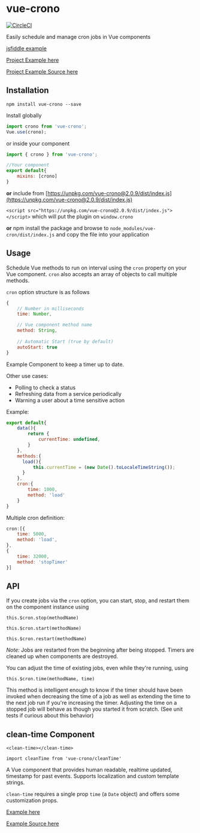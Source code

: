 # vue-crono

[![CircleCI](https://circleci.com/gh/BrianRosamilia/vue-crono.svg?style=shield)](https://circleci.com/gh/BrianRosamilia/vue-crono)

Easily schedule and manage cron jobs in Vue components

[jsfiddle example](https://jsfiddle.net/brianrosamilia/7fq4nrbe)

[Project Example here](https://brianrosamilia.github.io/vue-crono)

[Project Example Source here](https://github.com/BrianRosamilia/vue-crono/blob/master/src/app.vue)

## Installation

```
npm install vue-crono --save
```

Install globally

```javascript
import crono from 'vue-crono';
Vue.use(crono);
```

or inside your component

```javascript
import { crono } from 'vue-crono';

//Your component
export default{
    mixins: [crono]
}
```

**or** include from [https://unpkg.com/vue-crono@2.0.9/dist/index.js](https://unpkg.com/vue-crono@2.0.9/dist/index.js)

`<script src="https://unpkg.com/vue-crono@2.0.9/dist/index.js"></script>` which will put the plugin on `window.crono`

**or** npm install the package and browse to `node_modules/vue-cron/dist/index.js` and copy the file into your application

## Usage

Schedule Vue methods to run on interval using the `cron` property on your Vue component.  `cron` also accepts an array of objects to call multiple methods.

`cron` option structure is as follows

```javascript
{
    // Number in milliseconds
    time: Number,

    // Vue component method name
    method: String,
    
    // Automatic Start (true by default)
    autoStart: true
}
```

Example Component to keep a timer up to date.

Other use cases:

 * Polling to check a status
 * Refreshing data from a service periodically
 * Warning a user about a time sensitive action

Example:
```javascript
export default{
    data(){
        return {
            currentTime: undefined,
        }
    },
    methods:{
      load(){
          this.currentTime = (new Date().toLocaleTimeString());
      }
    },
    cron:{
        time: 1000,
        method: 'load'
    }
}
```

Multiple cron definition:
```javascript
cron:[{
    time: 5000,
    method: 'load',
},
{
    time: 32000,
    method: 'stopTimer'
}]
```

## API

If you create jobs via the `cron` option, you can start, stop, and restart them on the component instance using

`this.$cron.stop(methodName)`

`this.$cron.start(methodName)`

`this.$cron.restart(methodName)`

*Note:* Jobs are restarted from the beginning after being stopped.  Timers are cleaned up when components are destroyed.

You can adjust the time of existing jobs, even while they're running, using

`this.$cron.time(methodName, time)`  

This method is intelligent enough to know if the timer should have been invoked when decreasing the time of a job as well as extending the time to the next job run if you're increasing the timer.  Adjusting the time on a stopped job will behave as though you started it from scratch. (See unit tests if curious about this behavior)


## clean-time Component

`<clean-time></clean-time>`

`import cleanTime from 'vue-crono/cleanTime'`

A Vue component that provides human readable, realtime updated, timestamp for past events.  Supports localization and custom template strings.

`clean-time` requires a single prop `time` (a `Date` object) and offers some customization props.

[Example here](https://brianrosamilia.github.io/vue-crono)

[Example Source here](https://github.com/BrianRosamilia/vue-crono/blob/master/src/app.vue#L14-L48)